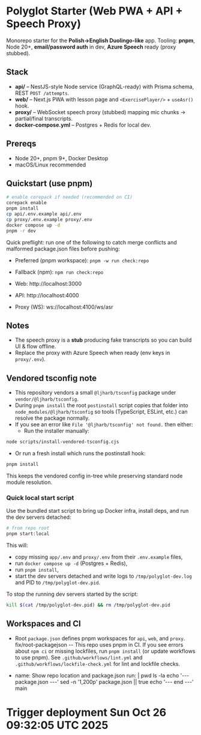 # Polyglot Starter (Web PWA + API + Speech Proxy)

Monorepo starter for the **Polish→English Duolingo-like** app.
Tooling: **pnpm**, Node 20+, **email/password auth** in dev, **Azure Speech** ready (proxy stubbed).

## Stack
- **api/** – NestJS-style Node service (GraphQL-ready) with Prisma schema, REST `POST /attempts`.
- **web/** – Next.js PWA with lesson page and `<ExercisePlayer/>` + `useAsr()` hook.
- **proxy/** – WebSocket speech proxy (stubbed) mapping mic chunks → partial/final transcripts.
- **docker-compose.yml** – Postgres + Redis for local dev.

## Prereqs
- Node 20+, pnpm 9+, Docker Desktop
- macOS/Linux recommended

## Quickstart (use pnpm)
```bash
# enable corepack if needed (recommended on CI)
corepack enable
pnpm install
cp api/.env.example api/.env
cp proxy/.env.example proxy/.env
docker compose up -d
pnpm -r dev
```

Quick preflight: run one of the following to catch merge conflicts and malformed package.json files before pushing:

- Preferred (pnpm workspace): `pnpm -w run check:repo`
- Fallback (npm): `npm run check:repo`

- Web: http://localhost:3000
- API: http://localhost:4000
- Proxy (WS): ws://localhost:4100/ws/asr

## Notes
- The speech proxy is a **stub** producing fake transcripts so you can build UI & flow offline.
- Replace the proxy with Azure Speech when ready (env keys in `proxy/.env`).

## Vendored tsconfig note

- This repository vendors a small `@ljharb/tsconfig` package under `vendor/@ljharb/tsconfig`.
- During `pnpm install` the root `postinstall` script copies that folder into `node_modules/@ljharb/tsconfig` so tools (TypeScript, ESLint, etc.) can resolve the package normally.
- If you see an error like `File '@ljharb/tsconfig' not found.` then either:
  - Run the installer manually:

```bash
node scripts/install-vendored-tsconfig.cjs
```

  - Or run a fresh install which runs the postinstall hook:

```bash
pnpm install
```

This keeps the vendored config in-tree while preserving standard node module resolution.

### Quick local start script

Use the bundled start script to bring up Docker infra, install deps, and run the dev servers detached:

```bash
# from repo root
pnpm start:local
```

This will:
- copy missing `app/.env` and `proxy/.env` from their `.env.example` files,
- run `docker compose up -d` (Postgres + Redis),
- run `pnpm install`,
- start the dev servers detached and write logs to `/tmp/polyglot-dev.log` and PID to `/tmp/polyglot-dev.pid`.

To stop the running dev servers started by the script:

```bash
kill $(cat /tmp/polyglot-dev.pid) && rm /tmp/polyglot-dev.pid
```


## Workspaces and CI
- Root `package.json` defines pnpm workspaces for `api`, `web`, and `proxy`.
 fix/root-packagejson
-- This repo uses pnpm in CI. If you see errors about `npm ci` or missing lockfiles, run `pnpm install` (or update workflows to use pnpm). See `.github/workflows/lint.yml` and `.github/workflows/lockfile-check.yml` for lint and lockfile checks.


- name: Show repo location and package.json
  run: |
    pwd
    ls -la
    echo '--- package.json ---'
    sed -n '1,200p' package.json || true
    echo '--- end ---'
 main
# Trigger deployment Sun Oct 26 09:32:05 UTC 2025
